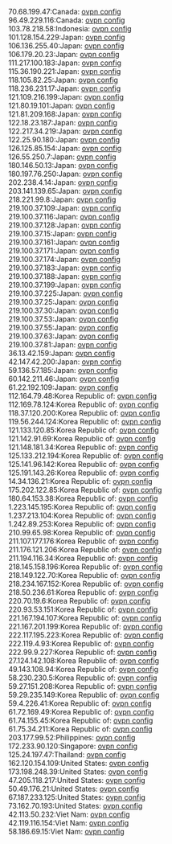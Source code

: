 70.68.199.47:Canada: [ovpn config](vpn/70_68_199_47.ovpn)  
96.49.229.116:Canada: [ovpn config](vpn/96_49_229_116.ovpn)  
103.78.218.58:Indonesia: [ovpn config](vpn/103_78_218_58.ovpn)  
101.128.154.229:Japan: [ovpn config](vpn/101_128_154_229.ovpn)  
106.136.255.40:Japan: [ovpn config](vpn/106_136_255_40.ovpn)  
106.179.20.23:Japan: [ovpn config](vpn/106_179_20_23.ovpn)  
111.217.100.183:Japan: [ovpn config](vpn/111_217_100_183.ovpn)  
115.36.190.221:Japan: [ovpn config](vpn/115_36_190_221.ovpn)  
118.105.82.25:Japan: [ovpn config](vpn/118_105_82_25.ovpn)  
118.236.231.17:Japan: [ovpn config](vpn/118_236_231_17.ovpn)  
121.109.216.199:Japan: [ovpn config](vpn/121_109_216_199.ovpn)  
121.80.19.101:Japan: [ovpn config](vpn/121_80_19_101.ovpn)  
121.81.209.168:Japan: [ovpn config](vpn/121_81_209_168.ovpn)  
122.18.23.187:Japan: [ovpn config](vpn/122_18_23_187.ovpn)  
122.217.34.219:Japan: [ovpn config](vpn/122_217_34_219.ovpn)  
122.25.90.180:Japan: [ovpn config](vpn/122_25_90_180.ovpn)  
126.125.85.154:Japan: [ovpn config](vpn/126_125_85_154.ovpn)  
126.55.250.7:Japan: [ovpn config](vpn/126_55_250_7.ovpn)  
180.146.50.13:Japan: [ovpn config](vpn/180_146_50_13.ovpn)  
180.197.76.250:Japan: [ovpn config](vpn/180_197_76_250.ovpn)  
202.238.4.14:Japan: [ovpn config](vpn/202_238_4_14.ovpn)  
203.141.139.65:Japan: [ovpn config](vpn/203_141_139_65.ovpn)  
218.221.99.8:Japan: [ovpn config](vpn/218_221_99_8.ovpn)  
219.100.37.109:Japan: [ovpn config](vpn/219_100_37_109.ovpn)  
219.100.37.116:Japan: [ovpn config](vpn/219_100_37_116.ovpn)  
219.100.37.128:Japan: [ovpn config](vpn/219_100_37_128.ovpn)  
219.100.37.15:Japan: [ovpn config](vpn/219_100_37_15.ovpn)  
219.100.37.161:Japan: [ovpn config](vpn/219_100_37_161.ovpn)  
219.100.37.171:Japan: [ovpn config](vpn/219_100_37_171.ovpn)  
219.100.37.174:Japan: [ovpn config](vpn/219_100_37_174.ovpn)  
219.100.37.183:Japan: [ovpn config](vpn/219_100_37_183.ovpn)  
219.100.37.188:Japan: [ovpn config](vpn/219_100_37_188.ovpn)  
219.100.37.199:Japan: [ovpn config](vpn/219_100_37_199.ovpn)  
219.100.37.225:Japan: [ovpn config](vpn/219_100_37_225.ovpn)  
219.100.37.25:Japan: [ovpn config](vpn/219_100_37_25.ovpn)  
219.100.37.30:Japan: [ovpn config](vpn/219_100_37_30.ovpn)  
219.100.37.53:Japan: [ovpn config](vpn/219_100_37_53.ovpn)  
219.100.37.55:Japan: [ovpn config](vpn/219_100_37_55.ovpn)  
219.100.37.63:Japan: [ovpn config](vpn/219_100_37_63.ovpn)  
219.100.37.81:Japan: [ovpn config](vpn/219_100_37_81.ovpn)  
36.13.42.159:Japan: [ovpn config](vpn/36_13_42_159.ovpn)  
42.147.42.200:Japan: [ovpn config](vpn/42_147_42_200.ovpn)  
59.136.57.185:Japan: [ovpn config](vpn/59_136_57_185.ovpn)  
60.142.211.46:Japan: [ovpn config](vpn/60_142_211_46.ovpn)  
61.22.192.109:Japan: [ovpn config](vpn/61_22_192_109.ovpn)  
112.164.79.48:Korea Republic of: [ovpn config](vpn/112_164_79_48.ovpn)  
112.169.78.124:Korea Republic of: [ovpn config](vpn/112_169_78_124.ovpn)  
118.37.120.200:Korea Republic of: [ovpn config](vpn/118_37_120_200.ovpn)  
119.56.244.124:Korea Republic of: [ovpn config](vpn/119_56_244_124.ovpn)  
121.133.120.85:Korea Republic of: [ovpn config](vpn/121_133_120_85.ovpn)  
121.142.91.69:Korea Republic of: [ovpn config](vpn/121_142_91_69.ovpn)  
121.148.181.34:Korea Republic of: [ovpn config](vpn/121_148_181_34.ovpn)  
125.133.212.194:Korea Republic of: [ovpn config](vpn/125_133_212_194.ovpn)  
125.141.96.142:Korea Republic of: [ovpn config](vpn/125_141_96_142.ovpn)  
125.191.143.26:Korea Republic of: [ovpn config](vpn/125_191_143_26.ovpn)  
14.34.136.21:Korea Republic of: [ovpn config](vpn/14_34_136_21.ovpn)  
175.202.122.85:Korea Republic of: [ovpn config](vpn/175_202_122_85.ovpn)  
180.64.153.38:Korea Republic of: [ovpn config](vpn/180_64_153_38.ovpn)  
1.223.145.195:Korea Republic of: [ovpn config](vpn/1_223_145_195.ovpn)  
1.237.213.104:Korea Republic of: [ovpn config](vpn/1_237_213_104.ovpn)  
1.242.89.253:Korea Republic of: [ovpn config](vpn/1_242_89_253.ovpn)  
210.99.65.98:Korea Republic of: [ovpn config](vpn/210_99_65_98.ovpn)  
211.107.177.176:Korea Republic of: [ovpn config](vpn/211_107_177_176.ovpn)  
211.176.121.206:Korea Republic of: [ovpn config](vpn/211_176_121_206.ovpn)  
211.194.116.34:Korea Republic of: [ovpn config](vpn/211_194_116_34.ovpn)  
218.145.158.196:Korea Republic of: [ovpn config](vpn/218_145_158_196.ovpn)  
218.149.122.70:Korea Republic of: [ovpn config](vpn/218_149_122_70.ovpn)  
218.234.167.152:Korea Republic of: [ovpn config](vpn/218_234_167_152.ovpn)  
218.50.236.61:Korea Republic of: [ovpn config](vpn/218_50_236_61.ovpn)  
220.70.19.6:Korea Republic of: [ovpn config](vpn/220_70_19_6.ovpn)  
220.93.53.151:Korea Republic of: [ovpn config](vpn/220_93_53_151.ovpn)  
221.167.194.107:Korea Republic of: [ovpn config](vpn/221_167_194_107.ovpn)  
221.167.201.199:Korea Republic of: [ovpn config](vpn/221_167_201_199.ovpn)  
222.117.195.223:Korea Republic of: [ovpn config](vpn/222_117_195_223.ovpn)  
222.119.4.93:Korea Republic of: [ovpn config](vpn/222_119_4_93.ovpn)  
222.99.9.227:Korea Republic of: [ovpn config](vpn/222_99_9_227.ovpn)  
27.124.142.108:Korea Republic of: [ovpn config](vpn/27_124_142_108.ovpn)  
49.143.108.94:Korea Republic of: [ovpn config](vpn/49_143_108_94.ovpn)  
58.230.230.5:Korea Republic of: [ovpn config](vpn/58_230_230_5.ovpn)  
59.27.151.208:Korea Republic of: [ovpn config](vpn/59_27_151_208.ovpn)  
59.29.235.149:Korea Republic of: [ovpn config](vpn/59_29_235_149.ovpn)  
59.4.226.41:Korea Republic of: [ovpn config](vpn/59_4_226_41.ovpn)  
61.72.169.49:Korea Republic of: [ovpn config](vpn/61_72_169_49.ovpn)  
61.74.155.45:Korea Republic of: [ovpn config](vpn/61_74_155_45.ovpn)  
61.75.34.211:Korea Republic of: [ovpn config](vpn/61_75_34_211.ovpn)  
203.177.99.52:Philippines: [ovpn config](vpn/203_177_99_52.ovpn)  
172.233.90.120:Singapore: [ovpn config](vpn/172_233_90_120.ovpn)  
125.24.197.47:Thailand: [ovpn config](vpn/125_24_197_47.ovpn)  
162.120.154.109:United States: [ovpn config](vpn/162_120_154_109.ovpn)  
173.198.248.39:United States: [ovpn config](vpn/173_198_248_39.ovpn)  
47.205.118.217:United States: [ovpn config](vpn/47_205_118_217.ovpn)  
50.49.176.21:United States: [ovpn config](vpn/50_49_176_21.ovpn)  
67.187.233.125:United States: [ovpn config](vpn/67_187_233_125.ovpn)  
73.162.70.193:United States: [ovpn config](vpn/73_162_70_193.ovpn)  
42.113.50.232:Viet Nam: [ovpn config](vpn/42_113_50_232.ovpn)  
42.119.116.154:Viet Nam: [ovpn config](vpn/42_119_116_154.ovpn)  
58.186.69.15:Viet Nam: [ovpn config](vpn/58_186_69_15.ovpn)  
